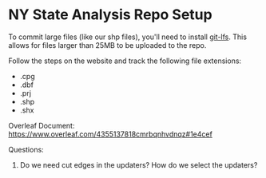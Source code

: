 # NY State Analysis Repo Setup

To commit large files (like our shp files), you'll need to install [git-lfs](https://git-lfs.com). This allows for files larger than 25MB to be uploaded to the repo.

Follow the steps on the website and track the following file extensions:
- .cpg
- .dbf
- .prj
- .shp
- .shx


Overleaf Document: https://www.overleaf.com/4355137818cmrbqnhvdnqz#1e4cef


Questions:
1. Do we need cut edges in the updaters? How do we select the updaters?